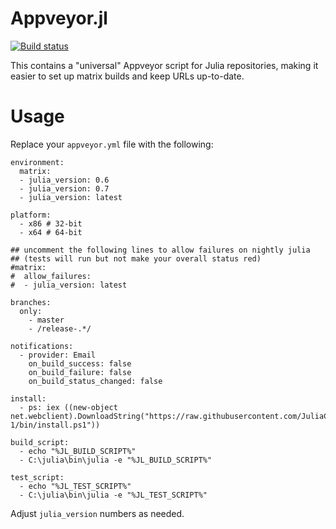 # Appveyor.jl

[![Build status](https://ci.appveyor.com/api/projects/status/rbca6b6qclxqdhwx/branch/version-1?svg=true)](https://ci.appveyor.com/project/simonbyrne/appveyor-jl)

This contains a "universal" Appveyor script for Julia repositories, making it easier to set up matrix builds and keep URLs up-to-date.

# Usage

Replace your `appveyor.yml` file with the following:

```
environment:
  matrix:
  - julia_version: 0.6
  - julia_version: 0.7
  - julia_version: latest

platform:
  - x86 # 32-bit
  - x64 # 64-bit

## uncomment the following lines to allow failures on nightly julia
## (tests will run but not make your overall status red)
#matrix:
#  allow_failures:
#  - julia_version: latest

branches:
  only:
    - master
    - /release-.*/

notifications:
  - provider: Email
    on_build_success: false
    on_build_failure: false
    on_build_status_changed: false

install:
  - ps: iex ((new-object net.webclient).DownloadString("https://raw.githubusercontent.com/JuliaCI/Appveyor.jl/version-1/bin/install.ps1"))

build_script:
  - echo "%JL_BUILD_SCRIPT%"
  - C:\julia\bin\julia -e "%JL_BUILD_SCRIPT%"

test_script:
  - echo "%JL_TEST_SCRIPT%"
  - C:\julia\bin\julia -e "%JL_TEST_SCRIPT%"
```

Adjust `julia_version` numbers as needed.
